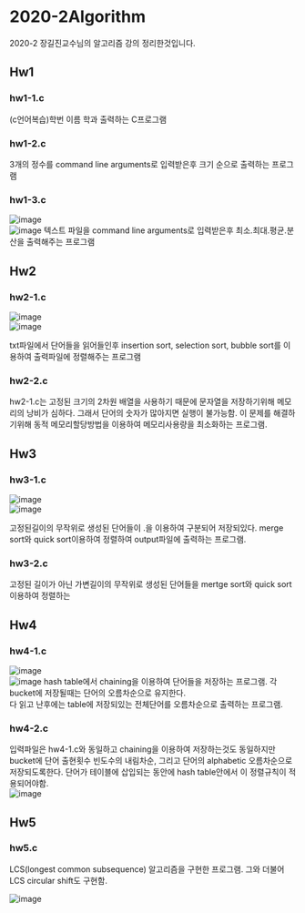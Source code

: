 # 2020-2Algorithm  
2020-2 장길진교수님의 알고리즘 강의 정리한것입니다.  

## Hw1  

### hw1-1.c  
(c언어복습)학번 이름 학과 출력하는 C프로그램

### hw1-2.c  
3개의 정수를 command line arguments로 입력받은후 크기 순으로 출력하는 프로그램  

### hw1-3.c  
![image](https://user-images.githubusercontent.com/64358334/102443108-506d0d80-4069-11eb-84c7-99ca91b91622.png)  
![image](https://user-images.githubusercontent.com/64358334/102443136-611d8380-4069-11eb-99e7-da1a5024af65.png)
텍스트 파일을 command line arguments로 입력받은후 최소.최대.평균.분산을 출력해주는 프로그램  

## Hw2  

### hw2-1.c  
![image](https://user-images.githubusercontent.com/64358334/102443324-c5d8de00-4069-11eb-9cc8-d3e2234a2a84.png)  
![image](https://user-images.githubusercontent.com/64358334/102443335-cf624600-4069-11eb-9098-d5aa77bb5eb5.png)

txt파일에서 단어들을 읽어들인후 insertion sort, selection sort, bubble sort를 이용하여 출력파일에 정렬해주는 프로그램  

### hw2-2.c  
hw2-1.c는 고정된 크기의 2차원 배열을 사용하기 때문에 문자열을 저장하기위해 메모리의 낭비가 심하다. 그래서 단어의 숫자가 많아지면 실행이 불가능함. 이 문제를 해결하기위해 동적 메모리할당방법을 이용하여 메모리사용량을 최소화하는 프로그램.  


## Hw3  

### hw3-1.c  
![image](https://user-images.githubusercontent.com/64358334/102443490-37189100-406a-11eb-8d09-00f532efde5e.png)  
![image](https://user-images.githubusercontent.com/64358334/102443506-413a8f80-406a-11eb-9b95-3a0cc6877e1c.png)  

고정된길이의 무작위로 생성된 단어들이 .을 이용하여 구분되어 저장되있다. merge sort와 quick sort이용하여 정렬하여 output파일에 출력하는 프로그램.

### hw3-2.c  
고정된 길이가 아닌 가변길이의 무작위로 생성된 단어들을 mertge sort와 quick sort이용하여 정렬하는 


## Hw4  

### hw4-1.c  
![image](https://user-images.githubusercontent.com/64358334/102443659-9e364580-406a-11eb-942a-ccb3a8180655.png)  
![image](https://user-images.githubusercontent.com/64358334/102443929-40eec400-406b-11eb-860c-960fc4f8f5be.png)
hash table에서 chaining을 이용하여 단어들을 저장하는 프로그램. 각 bucket에 저장될때는 단어의 오름차순으로 유지한다.  
다 읽고 난후에는 table에 저장되있는 전체단어를 오름차순으로 출력하는 프로그램.

### hw4-2.c  
입력파일은 hw4-1.c와 동일하고 chaining을 이용하여 저장하는것도 동일하지만 bucket에 단어 출현횟수 빈도수의 내림차순, 그리고 단어의 alphabetic 오름차순으로 저장되도록한다. 단어가 테이블에 삽입되는 동안에 hash table안에서 이 정렬규칙이 적용되어야함.  
![image](https://user-images.githubusercontent.com/64358334/102443910-346a6b80-406b-11eb-875c-7ab78e554759.png)


## Hw5  

###  hw5.c  
LCS(longest common subsequence) 알고리즘을 구현한 프로그램. 그와 더불어 LCS circular shift도 구현함.

![image](https://user-images.githubusercontent.com/64358334/102444037-83b09c00-406b-11eb-847b-fd1672f42727.png)


